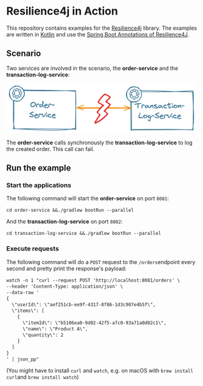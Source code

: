 # Resilience4j in Action

This repository contains examples for the [Resilience4j](https://resilience4j.readme.io/) library. 
The examples are written in [Kotlin](https://kotlinlang.org/) and 
use the [Spring Boot Annotations of Resilience4J](https://resilience4j.readme.io/docs/getting-started-3).

## Scenario
Two services are involved in the scenario, the **order-service** and the **transaction-log-service**:

<img src="scenario.png" alt="Scenario" width="500"/>

The **order-service** calls synchronously the **transaction-log-service** to log the created order. This call can fail.

## Run the example

### Start the applications
The following command will start the **order-service** on port `8081`:
```shell script
cd order-service &&./gradlew bootRun --parallel
```
And the **transaction-log-service** on port `8082`:
```shell script
cd transaction-log-service &&./gradlew bootRun --parallel
```

### Execute requests
The following command will do a `POST` request to the `/orders`endpoint every second 
and pretty print the response's payload:
```shell script
watch -n 1 "curl --request POST 'http://localhost:8081/orders' \
--header 'Content-Type: application/json' \
--data-raw '
{
  \"userId\": \"aef251cb-ee9f-4317-8f86-1d3c907e4b5f\",
  \"items\": [
    {
      \"itemId\": \"b5106ea0-9d02-42f5-a7c0-93a71a0d02c1\",
      \"name\": \"Product A\",
      \"quantity\": 2
    }
  ]
}
' | json_pp"
```
(You might have to install `curl` and `watch`, e.g. on macOS with `brew install curl`and `brew install watch`)
